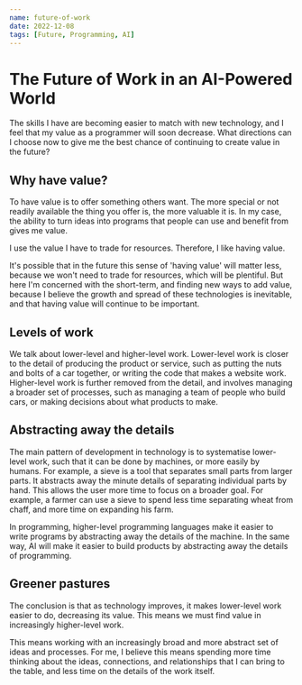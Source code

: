 ```yaml
---
name: future-of-work
date: 2022-12-08
tags: [Future, Programming, AI]
---
```


# The Future of Work in an AI-Powered World

The skills I have are becoming easier to match with new technology, and I feel that my value as a programmer will soon decrease. What directions can I choose now to give me the best chance of continuing to create value in the future?

## Why have value?

To have value is to offer something others want. The more special or not readily available the thing you offer is, the more valuable it is. In my case, the ability to turn ideas into programs that people can use and benefit from gives me value.

I use the value I have to trade for resources. Therefore, I like having value.

It's possible that in the future this sense of 'having value' will matter less, because we won't need to trade for resources, which will be plentiful. But here I'm concerned with the short-term, and finding new ways to add value, because I believe the growth and spread of these technologies is inevitable, and that having value will continue to be important.

## Levels of work

We talk about lower-level and higher-level work. Lower-level work is closer to the detail of producing the product or service, such as putting the nuts and bolts of a car together, or writing the code that makes a website work. Higher-level work is further removed from the detail, and involves managing a broader set of processes, such as managing a team of people who build cars, or making decisions about what products to make.

## Abstracting away the details

The main pattern of development in technology is to systematise lower-level work, such that it can be done by machines, or more easily by humans. For example, a sieve is a tool that separates small parts from larger parts. It abstracts away the minute details of separating individual parts by hand. This allows the user more time to focus on a broader goal. For example, a farmer can use a sieve to spend less time separating wheat from chaff, and more time on expanding his farm.

In programming, higher-level programming languages make it easier to write programs by abstracting away the details of the machine. In the same way, AI will make it easier to build products by abstracting away the details of programming.

## Greener pastures

The conclusion is that as technology improves, it makes lower-level work easier to do, decreasing its value. This means we must find value in increasingly higher-level work.

This means working with an increasingly broad and more abstract set of ideas and processes. For me, I believe this means spending more time thinking about the ideas, connections, and relationships that I can bring to the table, and less time on the details of the work itself.
